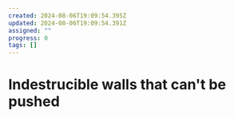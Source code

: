 ```yaml
---
created: 2024-08-06T19:09:54.395Z
updated: 2024-08-06T19:09:54.391Z
assigned: ""
progress: 0
tags: []
---
```


# Indestrucible walls that can't be pushed
